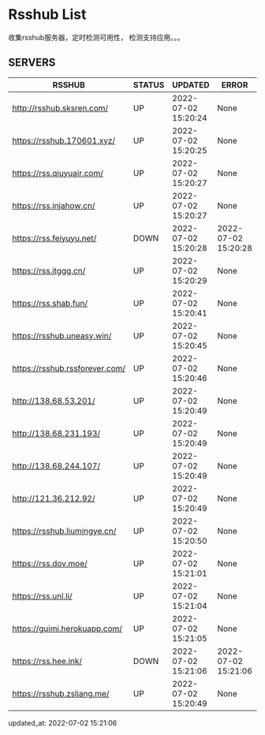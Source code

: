 # Rsshub List

收集rsshub服务器，定时检测可用性， 检测支持应用。。。


## SERVERS

|  RSSHUB   | STATUS  | UPDATED  | ERROR  | TWITTER |  
|  ----  | ----  | ----  | ----  | ---- |  
| http://rsshub.sksren.com/ | UP | 2022-07-02 15:20:24 | None |OK|  
| https://rsshub.170601.xyz/ | UP | 2022-07-02 15:20:25 | None |OK|  
| https://rss.qiuyuair.com/ | UP | 2022-07-02 15:20:27 | None ||  
| https://rss.injahow.cn/ | UP | 2022-07-02 15:20:27 | None ||  
| https://rss.feiyuyu.net/ | DOWN | 2022-07-02 15:20:28 | 2022-07-02 15:20:28 |  
| https://rss.itggg.cn/ | UP | 2022-07-02 15:20:29 | None ||  
| https://rss.shab.fun/ | UP | 2022-07-02 15:20:41 | None |OK|  
| https://rsshub.uneasy.win/ | UP | 2022-07-02 15:20:45 | None |OK|  
| https://rsshub.rssforever.com/ | UP | 2022-07-02 15:20:46 | None |OK|  
| http://138.68.53.201/ | UP | 2022-07-02 15:20:49 | None ||  
| http://138.68.231.193/ | UP | 2022-07-02 15:20:49 | None ||  
| http://138.68.244.107/ | UP | 2022-07-02 15:20:49 | None ||  
| http://121.36.212.92/ | UP | 2022-07-02 15:20:49 | None ||  
| https://rsshub.liumingye.cn/ | UP | 2022-07-02 15:20:50 | None ||  
| https://rss.dov.moe/ | UP | 2022-07-02 15:21:01 | None |OK|  
| https://rss.unl.li/ | UP | 2022-07-02 15:21:04 | None ||  
| https://guimi.herokuapp.com/ | UP | 2022-07-02 15:21:05 | None ||  
| https://rss.hee.ink/ | DOWN | 2022-07-02 15:21:06 | 2022-07-02 15:21:06 |  
| https://rsshub.zsliang.me/ | UP | 2022-07-02 15:20:49 | None |OK|  
  

updated_at: 2022-07-02 15:21:06  
